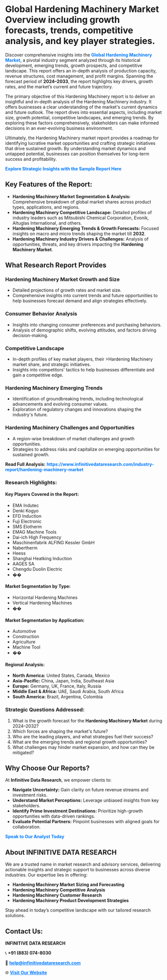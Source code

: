<h1>Global Hardening Machinery Market Overview including growth forecasts, trends, competitive analysis, and key player strategies.</h1>
<p>
Discover comprehensive insights into the 
<a href="https://www.infinitivedataresearch.com/industry-report/hardening-machinery-market" rel="dofollow" style="color: #007BFF; text-decoration: none;"><strong>Global Hardening Machinery Market</strong></a>, a pivotal industry segment analyzed through its historical development, emerging trends, growth prospects, and competitive landscape. This report offers an in-depth analysis of production capacity, revenue structures, cost management, and profit margins. Spanning the forecast period of <strong>2024–2033</strong>, the report highlights key drivers, growth rates, and the market’s current and future trajectory.
</p>
<p>
The primary objective of this Hardening Machinery report is to deliver an insightful and in-depth analysis of the Hardening Machinery industry. It offers businesses a clear understanding of the market's current dynamics and future outlook. The report dives into essential aspects, including market size, growth potential, competitive landscapes, and emerging trends. By exploring these factors comprehensively, stakeholders can make informed decisions in an ever-evolving business environment.
</p>
<p>
Ultimately, the Hardening Machinery market report provides a roadmap for identifying lucrative market opportunities and crafting strategic initiatives that drive sustained growth. By understanding market dynamics and untapped potential, businesses can position themselves for long-term success and profitability.
</p>
<p>
<a href="https://www.infinitivedataresearch.com/request-sample/reportId=108379" style="color: #007BFF; text-decoration: none;"><strong>Explore Strategic Insights with the Sample Report Here</strong></a>
</p>

<h2>Key Features of the Report:</h2>
<ul>
<li><strong>Hardening Machinery Market Segmentation & Analysis:</strong> Comprehensive breakdown of global market shares across product types, applications, and regions.</li>
<li><strong>Hardening Machinery Competitive Landscape:</strong> Detailed profiles of industry leaders such as Mitsubishi Chemical Corporation, Evonik, Altuglas International, and others.</li>
<li><strong>Hardening Machinery Emerging Trends & Growth Forecasts:</strong> Focused insights on macro and micro trends shaping the market till <strong>2032</strong>.</li>
<li><strong>Hardening Machinery Industry Drivers & Challenges:</strong> Analysis of opportunities, threats, and key drivers impacting the <strong>Hardening Machinery Market</strong>.</li>
</ul>

<h2>What Research Report Provides</h2>
<h3>Hardening Machinery Market Growth and Size</h3>
<ul>
<li>Detailed projections of growth rates and market size.</li>
<li>Comprehensive insights into current trends and future opportunities to help businesses forecast demand and align strategies effectively.</li>
</ul>

<h3>Consumer Behavior Analysis</h3>
<ul>
<li>Insights into changing consumer preferences and purchasing behaviors.</li>
<li>Analysis of demographic shifts, evolving attitudes, and factors driving decision-making.</li>
</ul>

<h3>Competitive Landscape</h3>
<ul>
<li>In-depth profiles of key market players, their >Hardening Machinery market share, and strategic initiatives.</li>
<li>Insights into competitors' tactics to help businesses differentiate and gain a competitive edge.</li>
</ul>

<h3>Hardening Machinery Emerging Trends</h3>
<ul>
<li>Identification of groundbreaking trends, including technological advancements and evolving consumer values.</li>
<li>Exploration of regulatory changes and innovations shaping the industry's future.</li>
</ul>

<h3>Hardening Machinery Challenges and Opportunities</h3>
<ul>
<li>A region-wise breakdown of market challenges and growth opportunities.</li>
<li>Strategies to address risks and capitalize on emerging opportunities for sustained growth.</li>
</ul>
<p><strong>Read Full Analysis:</strong> <a href="https://www.infinitivedataresearch.com/industry-report/hardening-machinery-market" rel="dofollow" style="color: #007BFF; text-decoration: none;"><strong>https://www.infinitivedataresearch.com/industry-report/hardening-machinery-market</strong></a></p>
<h3>Research Highlights:</h3>
<h4>Key Players Covered in the Report:</h4>
<ul><li>EMA Indutec</li><li>Denki Kogyo</li><li>EFD Induction</li><li>Fuji Electronic</li><li>SMS Elotherm</li><li>EMAG Machine Tools</li><li>Dai-ich High Frequency</li><li>Maschinenfabrik ALFING Kessler GmbH</li><li>Nabertherm</li><li>Heess</li><li>Shanghai Heatking Induction</li><li>AAGES SA</li><li>Chengdu Duolin Electric</li><li>��</li></ul>
<h4>Market Segmentation by Type:</h4>
<ul><li>Horizontal Hardening Machines</li><li>Vertical Hardening Machines</li><li>��</li></ul>
<h4>Market Segmentation by Application:</h4>
<ul><li>Automotive</li><li>Construction</li><li>Agriculture</li><li>Machine Tool</li><li>��</li></ul>

<h4>Regional Analysis:</h4>
<ul>
<li><strong>North America:</strong> United States, Canada, Mexico</li>
<li><strong>Asia-Pacific:</strong> China, Japan, India, Southeast Asia</li>
<li><strong>Europe:</strong> Germany, UK, France, Italy, Russia</li>
<li><strong>Middle East & Africa:</strong> UAE, Saudi Arabia, South Africa</li>
<li><strong>South America:</strong> Brazil, Argentina, Colombia</li>
</ul>

<h3>Strategic Questions Addressed:</h3>
<ol>
<li>What is the growth forecast for the <strong>Hardening Machinery Market</strong> during 2024–2032?</li>
<li>Which forces are shaping the market's future?</li>
<li>Who are the leading players, and what strategies fuel their success?</li>
<li>What are the emerging trends and regional growth opportunities?</li>
<li>What challenges may hinder market expansion, and how can they be mitigated?</li>
</ol>

<h2>Why Choose Our Reports?</h2>
<p>At <strong>Infinitive Data Research</strong>, we empower clients to:</p>
<ul>
<li><strong>Navigate Uncertainty:</strong> Gain clarity on future revenue streams and investment risks.</li>
<li><strong>Understand Market Perceptions:</strong> Leverage unbiased insights from key stakeholders.</li>
<li><strong>Identify Prime Investment Destinations:</strong> Prioritize high-growth opportunities with data-driven rankings.</li>
<li><strong>Evaluate Potential Partners:</strong> Pinpoint businesses with aligned goals for collaboration.</li>
</ul>
<p><a href="https://www.infinitivedataresearch.com/industry-report/hardening-machinery-market" rel="dofollow" style="color: #007BFF; text-decoration: none;"><strong>Speak to Our Analyst Today</strong></a></p>

<h2>About INFINITIVE DATA RESEARCH</h2>
<p>We are a trusted name in market research and advisory services, delivering actionable insights and strategic support to businesses across diverse industries. Our expertise lies in offering:</p>
<ul>
<li><strong>Hardening Machinery Market Sizing and Forecasting</strong></li>
<li><strong>Hardening Machinery Competitive Analysis</strong></li>
<li><strong>Hardening Machinery Customer Research</strong></li>
<li><strong>Hardening Machinery Product Development Strategies</strong></li>
</ul>
<p>Stay ahead in today’s competitive landscape with our tailored research solutions.</p>

<h2>Contact Us:</h2>
<p><strong>INFINITIVE DATA RESEARCH</strong></p>
<p>📞 <strong>+91 (883) 074-8030</strong></p>
<p>📧 <strong><a href="mailto:help@infinitivedataresearch.com" style="color: #007BFF;">help@infinitivedataresearch.com</a></strong></p>
<p>🌐 <strong><a href="https://www.infinitivedataresearch.com" rel="dofollow" style="color: #007BFF;">Visit Our Website</a></strong></p>
